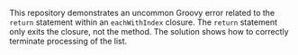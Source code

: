 This repository demonstrates an uncommon Groovy error related to the `return` statement within an `eachWithIndex` closure.  The `return` statement only exits the closure, not the method. The solution shows how to correctly terminate processing of the list.